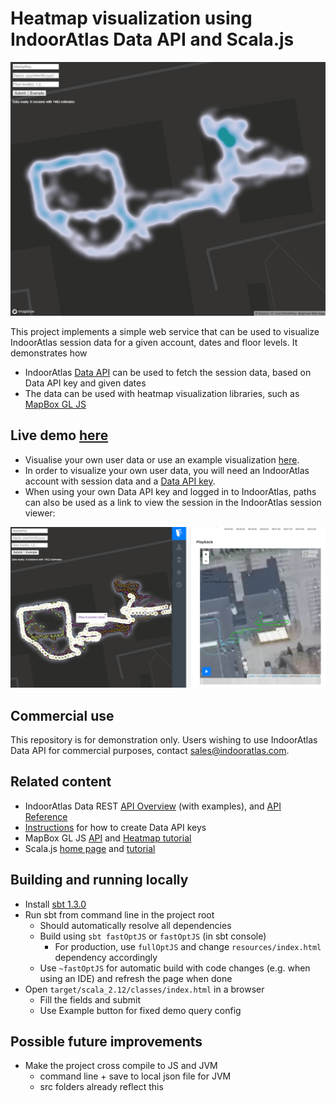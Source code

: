 # Heatmap visualization using IndoorAtlas Data API and Scala.js
![Example heatmap](images/example_heatmap.png)
 
This project implements a simple web service that can be used to visualize IndoorAtlas session data for
a given account, dates and floor levels.
It demonstrates how
 * IndoorAtlas [Data API](https://indooratlas.freshdesk.com/support/solutions/articles/36000086507-data-rest-api-overview)
  can be used to fetch the session data, based on Data API key and given dates
 * The data can be used with heatmap visualization libraries, such as 
 [MapBox GL JS](https://docs.mapbox.com/mapbox-gl-js/api/)
 
## Live demo [here](https://indooratlas.github.io/scala-js-heatmap/target/scala-2.12/classes/index.html)
* Visualise your own user data or use an example visualization 
[here](https://indooratlas.github.io/scala-js-heatmap/target/scala-2.12/classes/index.html "Live demo").
* In order to visualize your own user data, you will need an IndoorAtlas account with session data and a 
[Data API key](https://indooratlas.freshdesk.com/support/solutions/articles/36000050559-creating-applications-and-api-keys).
* When using your own Data API key and logged in to IndoorAtlas, paths can also be used as a link to view the session in the IndoorAtlas
session viewer:

 ![Example link](images/example_link.png)

## Commercial use
This repository is for demonstration only. Users wishing to use IndoorAtlas Data API for commercial purposes, 
contact [sales@indooratlas.com](mailto:sales@indooratlas.com).   

## Related content
* IndoorAtlas Data REST [API Overview](https://indooratlas.freshdesk.com/support/solutions/articles/36000086507-data-rest-api-overview)
(with examples), and [API Reference](https://docs.indooratlas.com/data-api)
* [Instructions](https://indooratlas.freshdesk.com/support/solutions/articles/36000050559-creating-applications-and-api-keys)
 for how to create Data API keys
* MapBox GL JS [API](https://docs.mapbox.com/mapbox-gl-js/api/) and 
[Heatmap tutorial](https://docs.mapbox.com/help/tutorials/make-a-heatmap-with-mapbox-gl-js/)
* Scala.js [home page](https://www.scala-js.org/) and [tutorial](http://www.lihaoyi.com/hands-on-scala-js/)

## Building and running locally
 * Install [sbt 1.3.0](https://www.scala-sbt.org/download.html)
 * Run sbt from command line in the project root
   * Should automatically resolve all dependencies
   * Build using `sbt fastOptJS` or `fastOptJS` (in sbt console)
     * For production, use `fullOptJS` and change `resources/index.html` dependency accordingly
   * Use `~fastOptJS` for automatic build with code changes (e.g. when using an IDE) and refresh the page when done
 * Open `target/scala_2.12/classes/index.html` in a browser
   * Fill the fields and submit
   * Use Example button for fixed demo query config
 
## Possible future improvements
* Make the project cross compile to JS and JVM
  * command line + save to local json file for JVM
  * src folders already reflect this